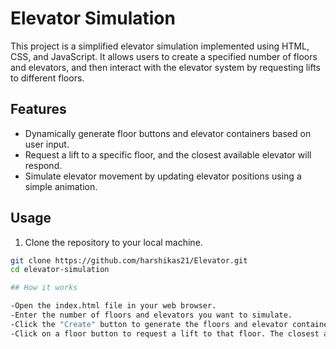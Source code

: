 
# Elevator Simulation

This project is a simplified elevator simulation implemented using HTML, CSS, and JavaScript. It allows users to create a specified number of floors and elevators, and then interact with the elevator system by requesting lifts to different floors.

## Features

- Dynamically generate floor buttons and elevator containers based on user input.
- Request a lift to a specific floor, and the closest available elevator will respond.
- Simulate elevator movement by updating elevator positions using a simple animation.

## Usage

1. Clone the repository to your local machine.

```bash
git clone https://github.com/harshikas21/Elevator.git
cd elevator-simulation

## How it works

-Open the index.html file in your web browser.
-Enter the number of floors and elevators you want to simulate.
-Click the "Create" button to generate the floors and elevator containers.
-Click on a floor button to request a lift to that floor. The closest available elevator will respond and simulate movement.
